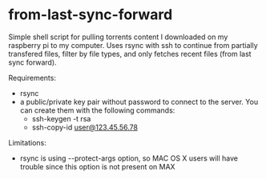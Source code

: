 # from-last-sync-forward

Simple shell script for pulling torrents content I downloaded on my raspberry pi to my computer. Uses rsync with ssh to continue from partially transfered files, filter by file types, and only fetches recent files (from last sync forward).

Requirements:
- rsync
- a public/private key pair without password to connect to the server. You can create them with the following commands:
    * ssh-keygen -t rsa
    * ssh-copy-id user@123.45.56.78

Limitations:
- rsync is using --protect-args option, so MAC OS X users will have trouble since this option is not present on MAX
